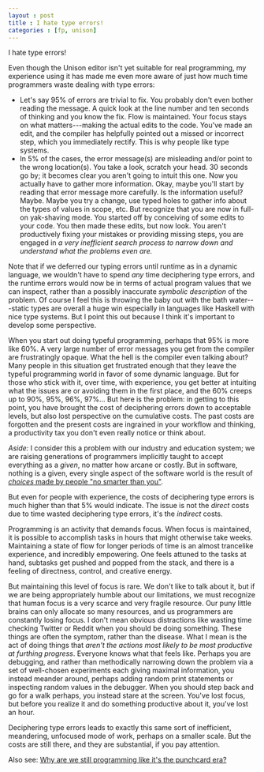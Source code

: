 ```yaml
---
layout : post
title : I hate type errors!
categories : [fp, unison]
---
```


I hate type errors!

Even though the Unison editor isn't yet suitable for real programming, my experience using it has made me even more aware of just how much time programmers waste dealing with type errors:

* Let's say 95% of errors are trivial to fix. You probably don't even bother reading the message. A quick look at the line number and ten seconds of thinking and you know the fix. Flow is maintained. Your focus stays on what matters---making the actual edits to the code. You've made an edit, and the compiler has helpfully pointed out a missed or incorrect step, which you immediately rectify. This is why people like type systems.
* In 5% of the cases, the error message(s) are misleading and/or point to the wrong location(s). You take a look, scratch your head. 30 seconds go by; it becomes clear you aren't going to intuit this one. Now you actually have to gather more information. Okay, maybe you'll start by reading that error message more carefully. Is the information useful? Maybe. Maybe you try a change, use typed holes to gather info about the types of values in scope, etc. But recognize that you are now in full-on yak-shaving mode. You started off by conceiving of some edits to your code. You then made these edits, but now look. You aren't productively fixing your mistakes or providing missing steps, you are engaged in _a very inefficient search process to narrow down and understand what the problems even are._

Note that if we deferred our typing errors until runtime as in a dynamic language, we wouldn't have to spend _any_ time deciphering type errors, and the runtime errors would now be in terms of actual program values that we can inspect, rather than a possibly inaccurate _symbolic description_ of the problem. Of course I feel this is throwing the baby out with the bath water---static types are overall a huge win especially in languages like Haskell with nice type systems. But I point this out because I think it's important to develop some perspective.

When you start out doing typeful programming, perhaps that 95% is more like 60%. A very large number of error messages you get from the compiler are frustratingly opaque. What the hell is the compiler even talking about? Many people in this situation get frustrated enough that they leave the typeful programming world in favor of some dynamic language. But for those who stick with it, over time, with experience, you get better at intuiting what the issues are or avoiding them in the first place, and the 60% creeps up to 90%, 95%, 96%, 97%...  But here is the problem: in getting to this point, you have brought the cost of deciphering errors down to acceptable levels, but also lost perspective on the cumulative costs. The past costs are forgotten and the present costs are ingrained in your workflow and thinking, a productivity tax you don't even really notice or think about.

_Aside:_ I consider this a problem with our industry and education system; we are raising generations of programmers implicitly taught to accept everything as a _given_, no matter how arcane or costly. But in software, nothing is a given, every single aspect of the software world is the result of [_choices_ made by people "no smarter than you"](http://www.gurteen.com/gurteen/gurteen.nsf/id/no-smarter-than-you).

But even for people with experience, the costs of deciphering type errors is much higher than that 5% would indicate. The issue is not the _direct_ costs due to time wasted deciphering type errors, it's the _indirect_ costs.

Programming is an activity that demands focus. When focus is maintained, it is possible to accomplish tasks in hours that might otherwise take weeks. Maintaining a state of flow for longer periods of time is an almost trancelike experience, and incredibly empowering. One feels attuned to the tasks at hand, subtasks get pushed and popped from the stack, and there is a feeling of directness, control, and creative energy.

But maintaining this level of focus is rare. We don't like to talk about it, but if we are being appropriately humble about our limitations, we must recognize that human focus is a very scarce and very fragile resource. Our puny little brains can only allocate so many resources, and us programmers are constantly losing focus. I don't mean obvious distractions like wasting time checking Twitter or Reddit when you should be doing something. These things are often the symptom, rather than the disease. What I mean is the act of doing things that _aren't the actions most likely to be most productive at furthing progress_. Everyone knows what that feels like. Perhaps you are debugging, and rather than methodically narrowing down the problem via a set of well-chosen experiments each giving maximal information, you instead meander around, perhaps adding random print statements or inspecting random values in the debugger. When you should step back and go for a walk perhaps, you instead stare at the screen. You've lost focus, but before you realize it and do something productive about it, you've lost an hour.

Deciphering type errors leads to exactly this same sort of inefficient, meandering, unfocused mode of work, perhaps on a smaller scale. But the costs are still there, and they are substantial, if you pay attention.

Also see: [Why are we still programming like it's the punchcard era?](/2014-09-30/punchcard-era.html)
